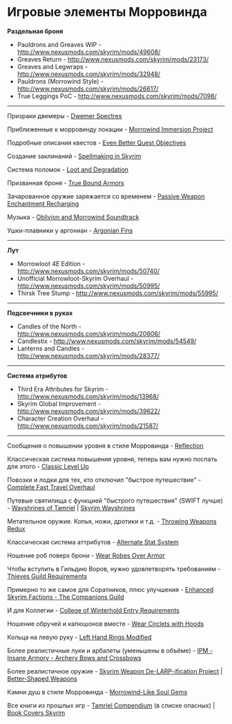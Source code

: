 # Игровые элементы Морровинда

**Раздельная броня**

+ Pauldrons and Greaves WIP - http://www.nexusmods.com/skyrim/mods/49608/
+ Greaves Return - http://www.nexusmods.com/skyrim/mods/23173/
+ Greaves and Legwraps - http://www.nexusmods.com/skyrim/mods/32948/
+ Pauldrons (Morrowind Style) - http://www.nexusmods.com/skyrim/mods/26617/
+ True Leggings PoC - http://www.nexusmods.com/skyrim/mods/7098/

------

Призраки двемеры - [Dwemer Spectres](http://tesalliance.org/forums/index.php?/files/file/1434-dwemer-spectres/)

Приближенные к морровинду локации - [Morrowind Immersion Project](http://www.nexusmods.com/skyrim/mods/33927/)

Подробные описания квестов - [Even Better Quest Objectives](http://www.nexusmods.com/skyrim/mods/32695/)

Создание заклинаний - [Spellmaking in Skyrim](http://www.nexusmods.com/skyrim/mods/49032/)

Система поломок - [Loot and Degradation](http://www.nexusmods.com/skyrim/mods/55677/)

Призванная броня - [True Bound Armors](http://gamer-mods.ru/load/tes_v_skyrim/magija/true_bound_armors/9-1-0-1496)

Зачарованное оружие заряжается со временем - [Passive Weapon Enchantment Recharging](http://www.nexusmods.com/skyrim/mods/42356/)

Музыка - [Oblivion and Morrowind Soundtrack](http://www.nexusmods.com/skyrim/mods/30568/)

Ушки-плавники у аргониан - [Argonian Fins](http://www.nexusmods.com/skyrim/mods/55707/)

------

**Лут**

+ Morrowloot 4E Edition - http://www.nexusmods.com/skyrim/mods/50740/
+ Unofficial Morrowloot-Skyrim Overhaul - http://www.nexusmods.com/skyrim/mods/50995/
+ Thirsk Tree Stump - http://www.nexusmods.com/skyrim/mods/55995/

------

**Подсвечники в руках**

+ Candles of the North - http://www.nexusmods.com/skyrim/mods/20606/
+ Candlestix - http://www.nexusmods.com/skyrim/mods/54549/
+ Lanterns and Candles - http://www.nexusmods.com/skyrim/mods/28377/

------

**Система атрибутов**

+ Third Era Attributes for Skyrim - http://www.nexusmods.com/skyrim/mods/13968/
+ Skyrim Global Improvement - http://www.nexusmods.com/skyrim/mods/39622/
+ Character Creation Overhaul - http://www.nexusmods.com/skyrim/mods/21587/

------

Сообщения о повышении уровня в стиле Морровинда - [Reflection](http://www.nexusmods.com/skyrim/mods/25469/)

Классическая система повышения уровня, теперь вам нужно поспать для этого - [Classic Level Up](http://www.nexusmods.com/skyrim/mods/45293/)

Повозки и лодки для тех, кто отключил "быстрое путешествие" - [Complete Fast Travel Overhaul](http://www.nexusmods.com/skyrim/mods/68221/)

Путевые святилища с функцией "быстрого путешествия" (SWIFT лучше) - [Wayshrines of Tamriel](http://www.nexusmods.com/skyrim/mods/27572/) | [Skyrim Wayshrines](http://www.nexusmods.com/skyrim/mods/64201/)

Метательное оружие. Копья, ножи, дротики и т.д. - [Throwing Weapons Redux](http://www.nexusmods.com/skyrim/mods/36147/)

Классическая система аттрибутов - [Alternate Stat System](http://www.nexusmods.com/skyrim/mods/35795/)

Ношение роб поверх брони - [Wear Robes Over Armor](http://www.nexusmods.com/skyrim/mods/39591/)

Чтобы вступить в Гильдию Воров, нужно удовлетворять требованиям - [Thieves Guild Requirements](http://www.nexusmods.com/skyrim/mods/14157/)

Примерно то же самое для Соратников, плюс улучшения - [Enhanced Skyrim Factions - The Companions Guild](http://www.nexusmods.com/skyrim/mods/22650/)

И для Коллегии - [College of Winterhold Entry Requirements](http://www.nexusmods.com/skyrim/mods/38448/)
 
Ношение обручей и капюшонов вместе - [Wear Circlets with Hoods](http://www.nexusmods.com/skyrim/mods/12235/)

Кольца на левую руку - [Left Hand Rings Modified](http://www.nexusmods.com/skyrim/mods/58491/)

Более реалистичные луки и арбалеты (уменьшены в объёме) - [IPM - Insane Armory - Archery Bows and Crossbows](http://www.nexusmods.com/skyrim/mods/50737/)

Более реалистичное оружие - [Skyrim Weapon De-LARP-ification Project](http://www.nexusmods.com/skyrim/mods/16072/) | [Better-Shaped Weapons](http://www.nexusmods.com/skyrim/mods/39870/)

Камни душ в стиле Морровинда - [Morrowind-Like Soul Gems](http://www.nexusmods.com/skyrim/mods/30348/)

Все книги из прошлых игр - [Tamriel Compendium](http://www.nexusmods.com/skyrim/mods/10462/) (в списке опасных) | [Book Covers Skyrim](http://www.nexusmods.com/skyrim/mods/10462/)
